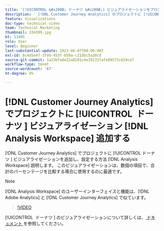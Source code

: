 ```yaml
---
title: '[!UICONTROL &#x200B; ドーナツ &#x200B;] ビジュアライゼーションをプロジェクト  [!DNL Analysis Workspace]  追加'
description: ' [!DNL Customer Journey Analytics] のプロジェクトに [!UICONTROL &#x200B; ドーナツ &#x200B;] ビジュアライゼーションを追加し  [!DNL Analysis Workspace]  設定する方法を説明します。'
feature: Visualizations
doc-type: technical video
team: Technical Marketing
thumbnail: 334309.jpg
kt: 13405
role: User
level: Beginner
last-substantial-update: 2023-06-07T00:00:00Z
exl-id: 6c4d5e47-37dd-453f-b59a-c21dbc5a30cd
source-git-commit: 1a23bfa0e22a8201c4e39131fafe09573c829ce7
workflow-type: tm+mt
source-wordcount: '67'
ht-degree: 0%

---
```


# [!DNL Customer Journey Analytics] でプロジェクトに [!UICONTROL &#x200B; ドーナツ &#x200B;] ビジュアライゼーション [!DNL Analysis Workspace] 追加する

[!DNL Customer Journey Analytics] でプロジェクトに [!UICONTROL &#x200B; ドーナツ &#x200B;] ビジュアライゼーションを追加し、設定する方法 [!DNL Analysis Workspace] 説明します。 このビジュアライゼーションは、数個の項目で、合計のパーセンテージを比較する場合に使用するのに最適です。

>[!NOTE]
>
>[!DNL Analysis Workspace] のユーザーインターフェイスと機能は、[!DNL Adobe Analytics] と [!DNL Customer Journey Analytics] で似ています。

>[!VIDEO](https://video.tv.adobe.com/v/3416776/?quality=12&learn=on&captions=jpn)

[!UICONTROL &#x200B; ドーナツ &#x200B;] のビジュアライゼーションについて詳しくは、[ ドキュメント ](https://experienceleague.adobe.com/docs/analytics-platform/using/cja-workspace/visualizations/donut.html?lang=ja) を参照してください。
